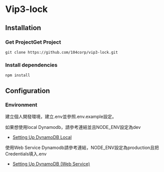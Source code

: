 # Vip3-lock

## Installation
### Get ProjectGet Project

```
git clone https://github.com/104corp/vip3-lock.git
```

### Install dependencies

```
npm install
```
## Configuration 
### Environment

建立個人開發環境，建立.env並參照.env.example設定。

如果想使用local Dynamodb，請參考連結並且NODE_ENV設定為dev

* [Setting Up DynamoDB Local](https://docs.aws.amazon.com/amazondynamodb/latest/developerguide/DynamoDBLocal.html)

使用Web Service Dynamodb請參考連結，NODE_ENV設定為production且把Credentials填入.env

* [Setting Up DynamoDB (Web Service)](https://docs.aws.amazon.com/amazondynamodb/latest/developerguide/SettingUp.DynamoWebService.html)

